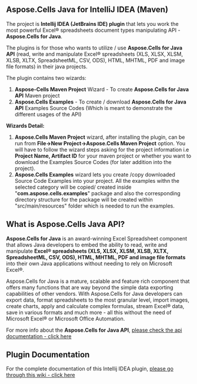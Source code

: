 ﻿## Aspose.Cells Java for IntelliJ IDEA (Maven)
 
The project is **Intellij IDEA (JetBrains IDE) plugin**  that lets you work the most powerful Excel® spreadsheets document types manipulating API - **Aspose.Cells for Java**.

The plugins is for those who wants to utilize / use **Aspose.Cells for Java API** (read, write and manipulate Excel® spreadsheets (XLS, XLSX, XLSM, XLSB, XLTX, SpreadsheetML, CSV, ODS), HTML, MHTML, PDF and image file formats) in their java projects.

The plugin contains two wizards:

1.  **Aspose-Cells Maven Project** Wizard - To create **Aspose.Cells for Java API** Maven project
2.  **Aspose.Cells Examples** - To create / download **Aspose.Cells for Java API** Examples Source Codes (Which is meant to demonstrate the different usages of the API)

**Wizards Detail:**

1.  **Aspose.Cells Maven Project** wizard, after installing the plugin, can be run from **File->New Project->Aspose.Cells Maven Project** option. You will have to follow the wizard steps asking for the project information i.e **Project Name, Artifact ID** for your maven project or whether you want to download the Examples Source Codes (for later addition into the project).
2.  **Aspose.Cells Examples** wizard lets you create /copy downloaded Source Code Examples into your project. All the examples withn the selected category will be copied/ created inside "**com.aspose.cells.examples**" package and also the corresponding directory structure for the package will be created within "src/main/resources" folder which is needed to run the examples.

## What is Aspose.Cells Java API?

**Aspose.Cells for Java** is an award-winning Excel Spreadsheet component that allows Java developers to embed the ability to read, write and manipulate **Excel® spreadsheets (XLS, XLSX, XLSM, XLSB, XLTX, SpreadsheetML, CSV, ODS), HTML, MHTML, PDF and image file formats** into their own Java applications without needing to rely on Microsoft Excel®.

Aspose.Cells for Java is a mature, scalable and feature rich component that offers many functions that are way beyond the simple data exporting capabilities of other vendors. With Aspose.Cells for Java developers can export data, format spreadsheets to the most granular level, import images, create charts, apply and calculate complex formulas, stream Excel® data, save in various formats and much more - all this without the need of Microsoft Excel® or Microsoft Office Automation.

For more info about the **Aspose.Cells for Java API**, [please check the api documentation - click here](https://docs.aspose.com/display/cellsjava/Home)

## Plugin Documentation

For the complete documentation of this Intellij IDEA plugin, [please go through this wiki - click here](https://docs.aspose.com/display/cellsjava/Aspose.Cells+Java+for+IntelliJ+IDEA+-+Maven)
